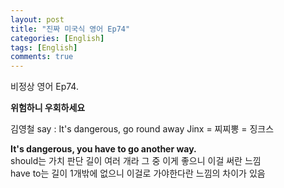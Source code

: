 ```yaml
---
layout: post
title: "진짜 미국식 영어 Ep74"
categories: [English]
tags: [English]
comments: true
---
```


비정상 영어 Ep74.

<b>위험하니 우회하세요</b>

김영철 say : It's dangerous, go round away 
Jinx = 찌찌뽕 = 징크스 

<b>It's dangerous, you have to go another way.</b> <br>
should는 가치 판단 길이 여러 개라 그 중 이게 좋으니 이걸 써란 느낌 <br>
have to는 길이 1개밖에 없으니 이걸로 가야한다란 느낌의 차이가 있음 
